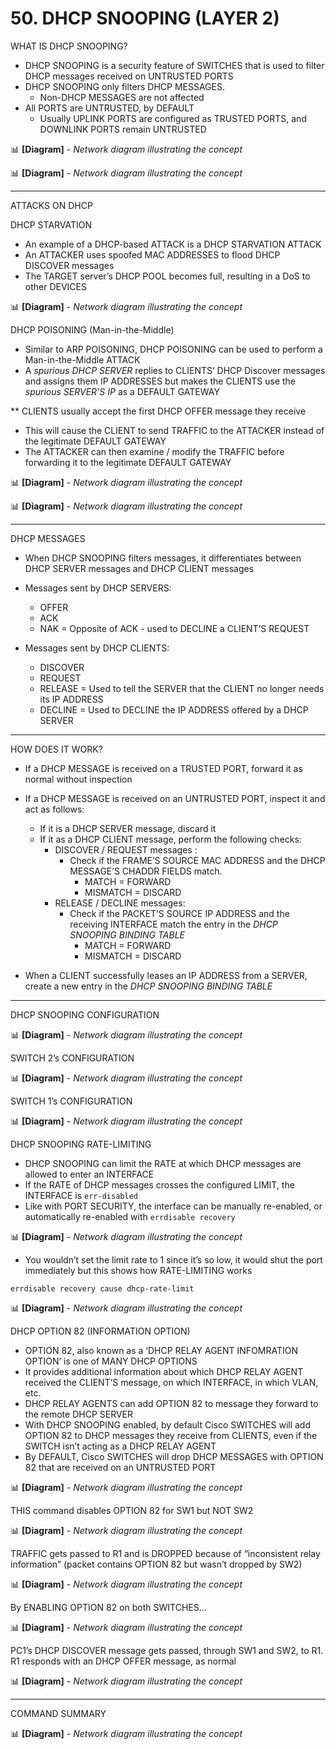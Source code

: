 # 50. DHCP SNOOPING (LAYER 2)

WHAT IS DHCP SNOOPING?

- DHCP SNOOPING is a security feature of SWITCHES that is used to filter DHCP messages received on UNTRUSTED PORTS
- DHCP SNOOPING only filters DHCP MESSAGES.
    - Non-DHCP MESSAGES are not affected
- All PORTS are UNTRUSTED, by DEFAULT
    - Usually UPLINK PORTS are configured as TRUSTED PORTS, and DOWNLINK PORTS remain UNTRUSTED
    

📊 **[Diagram]** - *Network diagram illustrating the concept*

📊 **[Diagram]** - *Network diagram illustrating the concept*

---

ATTACKS ON DHCP

DHCP STARVATION

- An example of a DHCP-based ATTACK is a DHCP STARVATION ATTACK
- An ATTACKER uses spoofed MAC ADDRESSES to flood DHCP DISCOVER messages
- The TARGET server’s DHCP POOL becomes full, resulting in a DoS to other DEVICES

📊 **[Diagram]** - *Network diagram illustrating the concept*

DHCP POISONING (Man-in-the-Middle)

- Similar to ARP POISONING, DHCP POISONING can be used to perform a Man-in-the-Middle ATTACK
- A *spurious DHCP SERVER* replies to CLIENTS’ DHCP Discover messages and assigns them IP ADDRESSES but makes the CLIENTS use the *spurious SERVER’S IP* as a DEFAULT GATEWAY

** CLIENTS usually accept the first DHCP OFFER message they receive

- This will cause the CLIENT to send TRAFFIC to the ATTACKER instead of the legitimate DEFAULT GATEWAY
- The ATTACKER can then examine / modify the TRAFFIC before forwarding it to the legitimate DEFAULT GATEWAY

📊 **[Diagram]** - *Network diagram illustrating the concept*

📊 **[Diagram]** - *Network diagram illustrating the concept*

---

DHCP MESSAGES

- When DHCP SNOOPING filters messages, it differentiates between DHCP SERVER messages and DHCP CLIENT messages

- Messages sent by DHCP SERVERS:
    - OFFER
    - ACK
    - NAK = Opposite of ACK - used to DECLINE a CLIENT’S REQUEST
- Messages sent by DHCP CLIENTS:
    - DISCOVER
    - REQUEST
    - RELEASE = Used to tell the SERVER that the CLIENT no longer needs its IP ADDRESS
    - DECLINE = Used to DECLINE the IP ADDRESS offered by a DHCP SERVER

---

HOW DOES IT WORK?

- If a DHCP MESSAGE is received on a TRUSTED PORT, forward it as normal without inspection
- If a DHCP MESSAGE is received on an UNTRUSTED PORT, inspect it and act as follows:
    - If it is a DHCP SERVER message, discard it
    - If it as a DHCP CLIENT message, perform the following checks:
        - DISCOVER / REQUEST messages :
            - Check if the FRAME’S SOURCE MAC ADDRESS and the DHCP MESSAGE’S CHADDR FIELDS match.
                - MATCH = FORWARD
                - MISMATCH = DISCARD
        - RELEASE / DECLINE messages:
            - Check if the PACKET’S SOURCE IP ADDRESS and the receiving INTERFACE match the entry in the *DHCP SNOOPING BINDING TABLE*
                - MATCH = FORWARD
                - MISMATCH = DISCARD
    
- When a CLIENT successfully leases an IP ADDRESS from a SERVER, create a new entry in the *DHCP SNOOPING BINDING TABLE*

---

DHCP SNOOPING CONFIGURATION

📊 **[Diagram]** - *Network diagram illustrating the concept*

SWITCH 2’s CONFIGURATION

📊 **[Diagram]** - *Network diagram illustrating the concept*

SWITCH 1’s CONFIGURATION

📊 **[Diagram]** - *Network diagram illustrating the concept*

DHCP SNOOPING RATE-LIMITING

- DHCP SNOOPING can limit the RATE at which DHCP messages are allowed to enter an INTERFACE
- If the RATE of DHCP messages crosses the configured LIMIT, the INTERFACE is `err-disabled`
- Like with PORT SECURITY, the interface can be manually re-enabled, or automatically re-enabled with `errdisable recovery`

📊 **[Diagram]** - *Network diagram illustrating the concept*

- You wouldn’t set the limit rate to 1 since it’s so low, it would shut the port immediately but this shows how RATE-LIMITING works

`errdisable recovery cause dhcp-rate-limit`

📊 **[Diagram]** - *Network diagram illustrating the concept*

DHCP OPTION 82 (INFORMATION OPTION)

- OPTION 82, also known as a ‘DHCP RELAY AGENT INFOMRATION OPTION’ is one of MANY DHCP OPTIONS
- It provides additional information about which DHCP RELAY AGENT received the CLIENT’S message, on which INTERFACE, in which VLAN, etc.
- DHCP RELAY AGENTS can add OPTION 82 to message they forward to the remote DHCP SERVER
- With DHCP SNOOPING enabled, by default Cisco SWITCHES will add OPTION 82 to DHCP messages they receive from CLIENTS, even if the SWITCH isn’t acting as a DHCP RELAY AGENT
- By DEFAULT, Cisco SWITCHES will drop DHCP MESSAGES with OPTION 82 that are received on an UNTRUSTED PORT

📊 **[Diagram]** - *Network diagram illustrating the concept*

THIS command disables OPTION 82 for SW1 but NOT SW2 

📊 **[Diagram]** - *Network diagram illustrating the concept*

TRAFFIC gets passed to R1 and is DROPPED because of “inconsistent relay information” (packet contains OPTION 82 but wasn’t dropped by SW2)

📊 **[Diagram]** - *Network diagram illustrating the concept*

By ENABLING OPTION 82 on both SWITCHES…

📊 **[Diagram]** - *Network diagram illustrating the concept*

PC1’s DHCP DISCOVER message gets passed, through SW1 and SW2, to R1.
R1 responds with an DHCP OFFER message, as normal

📊 **[Diagram]** - *Network diagram illustrating the concept*

---

COMMAND SUMMARY

📊 **[Diagram]** - *Network diagram illustrating the concept*
